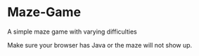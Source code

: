 # Maze-Game
A simple maze game with varying difficulties


Make sure your browser has Java or the maze will not show up.
